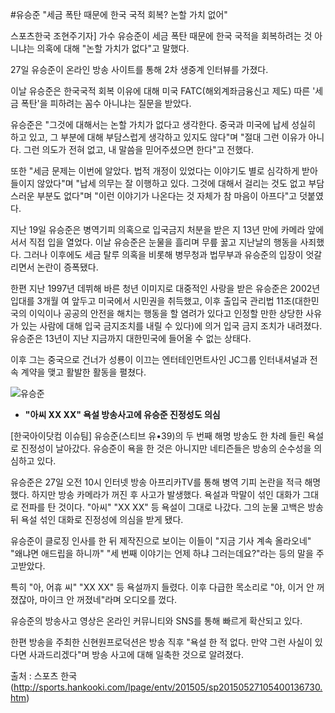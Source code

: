 #유승준 "세금 폭탄 때문에 한국 국적 회복? 논할 가치 없어"

스포츠한국 조현주기자] 가수 유승준이 세금 폭탄 때문에 한국 국적을 회복하려는 것 아니냐는 의혹에 대해 "논할 가치가 없다"고 말했다.

27일 유승준이 온라인 방송 사이트를 통해 2차 생중계 인터뷰를 가졌다.

이날 유승준은 한국국적 회복 이유에 대해 미국 FATC(해외계좌금융신고 제도) 따른 '세금 폭탄'을 피하려는 꼼수 아니냐는 질문을 받았다.

유승준은 "그것에 대해서는 논할 가치가 없다고 생각한다. 중국과 미국에 납세 성실히 하고 있고, 그 부분에 대해 부담스럽게 생각하고 있지도 않다"며 "절대 그런 이유가 아니다. 그런 의도가 전혀 없고, 내 말씀을 믿어주셨으면 한다"고 전했다.

또한 "세금 문제는 이번에 알았다. 법적 개정이 있었다는 이야기도 별로 심각하게 받아들이지 않았다"며 "납세 의무는 잘 이행하고 있다. 그것에 대해서 걸리는 것도 없고 부담스러운 부분도 없다"며 "이런 이야기가 나온다는 것 자체가 참 마음이 아프다"고 덧붙였다.

지난 19일 유승준은 병역기피 의혹으로 입국금지 처분을 받은 지 13년 만에 카메라 앞에 서서 직접 입을 열었다. 이날 유승준은 눈물을 흘리며 무릎 꿇고 지난날의 행동을 사죄했다. 그러나 이후에도 세금 탈루 의혹을 비롯해 병무청과 법무부과 유승준의 입장이 엇갈리면서 논란이 증폭됐다.

한편 지난 1997년 데뷔해 바른 청년 이미지로 대중적인 사랑을 받은 유승준은 2002년 입대를 3개월 여 앞두고 미국에서 시민권을 취득했고, 이후 출입국 관리법 11조(대한민국의 이익이나 공공의 안전을 해치는 행동을 할 염려가 있다고 인정할 만한 상당한 사유가 있는 사람에 대해 입국 금지조치를 내릴 수 있다)에 의거 입국 금지 조치가 내려졌다. 유승준은 13년이 지난 지금까지 대한민국에 들어올 수 없는 상태다.

이후 그는 중국으로 건너가 성룡이 이끄는 엔터테인먼트사인 JC그룹 인터내셔널과 전속 계약을 맺고 활발한 활동을 펼쳤다.

![유승준](http://www.viva100.com/mnt/images/file/2015y/05m/29d/20150527010004183_1.jpg)







- **"아씨 XX XX" 욕설 방송사고에 유승준 진정성도 의심**

[한국아이닷컴 이슈팀] 유승준(스티브 유•39)의 두 번째 해명 방송도 한 차례 들린 욕설로 진정성이 날아갔다. 유승준이 욕을 한 것은 아니지만 네티즌들은 방송의 순수성을 의심하고 있다.

유승준은 27일 오전 10시 인터넷 방송 아프리카TV를 통해 병역 기피 논란을 적극 해명했다. 하지만 방송 카메라가 꺼진 후 사고가 발생했다. 욕설과 막말이 섞인 대화가 그대로 전파를 탄 것이다. "아씨" "XX XX" 등 욕설이 그대로 나갔다. 그의 눈물 고백은 방송 뒤 욕설 섞인 대화로 진정성에 의심을 받게 됐다.

유승준이 클로징 인사를 한 뒤 제작진으로 보이는 이들이 "지금 기사 계속 올라오네" "왜냐면 애드립을 하니까" "세 번째 이야기는 언제 하냐 그러는데요?"라는 등의 말을 주고받았다.

특히 "아, 어휴 씨" "XX XX" 등 욕설까지 들렸다. 이후 다급한 목소리로 "야, 이거 안 꺼졌잖아, 마이크 안 꺼졌네"라며 오디오를 껐다.

유승준의 방송사고 영상은 온라인 커뮤니티와 SNS를 통해 빠르게 확산되고 있다.

한편 방송을 주최한 신현원프로덕션은 방송 직후 "욕설 한 적 없다. 만약 그런 사실이 있다면 사과드리겠다"며 방송 사고에 대해 일축한 것으로 알려졌다.

출처 :  스포츠 한국 (http://sports.hankooki.com/lpage/entv/201505/sp20150527105400136730.htm)
